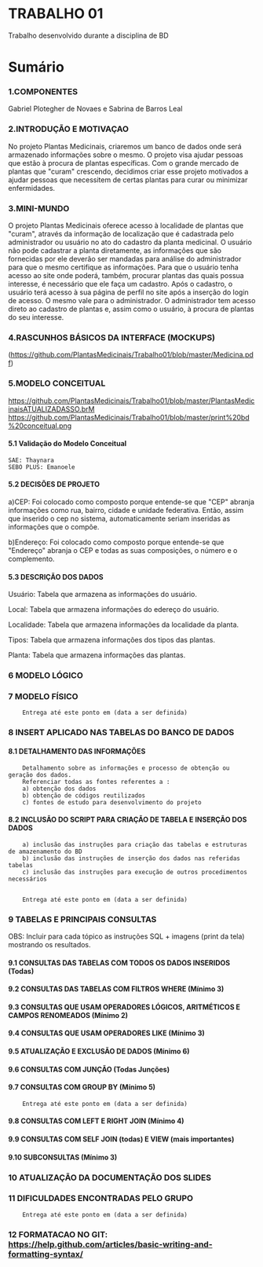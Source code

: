 # TRABALHO 01
Trabalho desenvolvido durante a disciplina de BD

# Sumário

### 1.COMPONENTES<br>
Gabriel Plotegher de Novaes e Sabrina de Barros Leal<br>

### 2.INTRODUÇÃO E MOTIVAÇAO<br>
No projeto Plantas Medicinais, criaremos um banco de dados onde será armazenado informações sobre o mesmo. O projeto visa ajudar pessoas que estão à procura de plantas específicas. Com o grande mercado de plantas que "curam" crescendo, decidimos criar esse projeto motivados a ajudar pessoas que necessitem de certas plantas para curar ou minimizar enfermidades. <br>

### 3.MINI-MUNDO<br>
O projeto Plantas Medicinais oferece acesso à localidade de plantas que "curam", através da informação de localização que é cadastrada pelo administrador ou usuário no ato do cadastro da planta medicinal. O usuário não pode cadastrar a planta diretamente, as informações que são fornecidas por ele deverão ser mandadas para análise do administrador para que o mesmo certifique as informações.
Para que o usuário tenha acesso ao site onde poderá, também, procurar plantas das quais possua interesse, é necessário que ele faça um cadastro. Após o cadastro, o usuário terá acesso à sua página de perfil no site após a inserção do login de acesso. O mesmo vale para o administrador.
O administrador tem acesso direto ao cadastro de plantas e, assim como o usuário, à procura de plantas do seu interesse.<br>

### 4.RASCUNHOS BÁSICOS DA INTERFACE (MOCKUPS)<br>
(https://github.com/PlantasMedicinais/Trabalho01/blob/master/Medicina.pdf)


### 5.MODELO CONCEITUAL<br>
https://github.com/PlantasMedicinais/Trabalho01/blob/master/PlantasMedicinaisATUALIZADASSO.brM
https://github.com/PlantasMedicinais/Trabalho01/blob/master/print%20bd%20conceitual.png
  
#### 5.1 Validação do Modelo Conceitual
    SAE: Thaynara
    SEBO PLUS: Emanoele

#### 5.2 DECISÕES DE PROJETO
a)CEP: Foi colocado como composto porque entende-se que "CEP" abranja informações como rua, bairro, cidade e unidade federativa. Então,   assim que inserido o cep no sistema, automaticamente seriam inseridas as informações que o compõe.

b)Endereço: Foi colocado como composto porque entende-se que "Endereço" abranja o CEP e todas as suas composições, o número e o           complemento.

#### 5.3 DESCRIÇÃO DOS DADOS 
Usuário: Tabela que armazena as informações do usuário.

Local: Tabela que armazena informações do edereço do usuário.

Localidade: Tabela que armazena informações da localidade da planta.

Tipos: Tabela que armazena informações dos tipos das plantas.

Planta: Tabela que armazena informações das plantas.

### 6	MODELO LÓGICO<br>
### 7	MODELO FÍSICO<br>

        Entrega até este ponto em (data a ser definida)
        
 
### 8	INSERT APLICADO NAS TABELAS DO BANCO DE DADOS<br>
#### 8.1 DETALHAMENTO DAS INFORMAÇÕES
        Detalhamento sobre as informações e processo de obtenção ou geração dos dados.
        Referenciar todas as fontes referentes a :
        a) obtenção dos dados
        b) obtenção de códigos reutilizados
        c) fontes de estudo para desenvolvimento do projeto
        
#### 8.2 INCLUSÃO DO SCRIPT PARA CRIAÇÃO DE TABELA E INSERÇÃO DOS DADOS
        a) inclusão das instruções para criação das tabelas e estruturas de amazenamento do BD
        b) inclusão das instruções de inserção dos dados nas referidas tabelas
        c) inclusão das instruções para execução de outros procedimentos necessários


        Entrega até este ponto em (data a ser definida)
        
### 9	TABELAS E PRINCIPAIS CONSULTAS<br>
OBS: Incluir para cada tópico as instruções SQL + imagens (print da tela) mostrando os resultados.<br>
#### 9.1	CONSULTAS DAS TABELAS COM TODOS OS DADOS INSERIDOS (Todas) <br>
#### 9.2	CONSULTAS DAS TABELAS COM FILTROS WHERE (Mínimo 3) <br>
#### 9.3	CONSULTAS QUE USAM OPERADORES LÓGICOS, ARITMÉTICOS E CAMPOS RENOMEADOS (Mínimo 2)<br>
#### 9.4	CONSULTAS QUE USAM OPERADORES LIKE (Mínimo 3)  <br>
#### 9.5	ATUALIZAÇÃO E EXCLUSÃO DE DADOS (Mínimo 6)<br>
#### 9.6	CONSULTAS COM JUNÇÃO (Todas Junções)<br>
#### 9.7	CONSULTAS COM GROUP BY (Mínimo 5)<br>
        Entrega até este ponto em (data a ser definida)
        
#### 9.8	CONSULTAS COM LEFT E RIGHT JOIN (Mínimo 4) <br>
#### 9.9	CONSULTAS COM SELF JOIN (todas) E VIEW (mais importantes) <br>
#### 9.10	SUBCONSULTAS (Mínimo 3) <br>
### 10	ATUALIZAÇÃO DA DOCUMENTAÇÃO DOS SLIDES<br>
### 11	DIFICULDADES ENCONTRADAS PELO GRUPO<br>

        Entrega até este ponto em (data a ser definida)
        
### 12  FORMATACAO NO GIT: https://help.github.com/articles/basic-writing-and-formatting-syntax/
